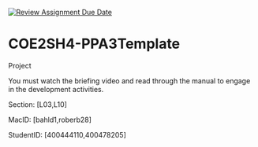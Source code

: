 [![Review Assignment Due Date](https://classroom.github.com/assets/deadline-readme-button-24ddc0f5d75046c5622901739e7c5dd533143b0c8e959d652212380cedb1ea36.svg)](https://classroom.github.com/a/gUachAgg)
# COE2SH4-PPA3Template
Project 

You must watch the briefing video and read through the manual to engage in the development activities.


Section: [L03,L10]

MacID: [bahld1,roberb28]

StudentID: [400444110,400478205]
